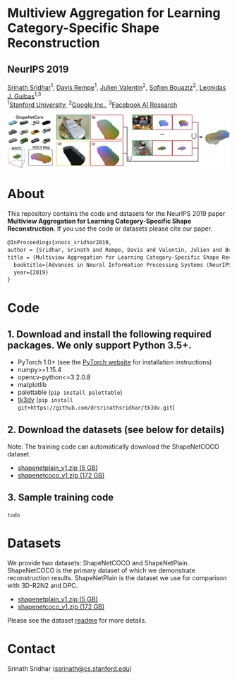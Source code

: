 # Multiview Aggregation for Learning Category-Specific Shape Reconstruction
## NeurIPS 2019
<a href="http://srinathsridhar.com/" target="_blank">Srinath Sridhar</a><sup>1</sup>, <a href="https://davrempe.github.io/" target="_blank">Davis Rempe</a><sup>1</sup>, <a href="https://scholar.google.co.uk/citations?user=pZPD0hMAAAAJ&hl=en" target="_blank">Julien Valentin</a><sup>2</sup>, <a href="http://sofienbouaziz.com/" target="_blank">Sofien Bouaziz</a><sup>2</sup>, <a href="https://geometry.stanford.edu/member/guibas/" target="_blank">Leonidas J. Guibas</a><sup>1,3</sup>
<br>
<sup>1</sup><a href="https://www.stanford.edu/" target="_blank">Stanford University</a>, <sup>2</sup><a href="https://vr.google.com/daydream/" target="_blank">Google Inc.</a>, <sup>3</sup><a href="https://research.fb.com/category/facebook-ai-research/" target="_blank">Facebook AI Research</a>

![NOCS Teaser](xnocs.png)

# About
This repository contains the code and datasets for the NeurIPS 2019 paper **Multiview Aggregation for Learning Category-Specific Shape Reconstruction**. If you use the code or datasets please cite our paper.

```latex
@InProceedings{xnocs_sridhar2019,
author = {Sridhar, Srinath and Rempe, Davis and Valentin, Julien and Bouaziz, Sofien and Guibas, Leonidas J.},
title = {Multiview Aggregation for Learning Category-Specific Shape Reconstruction},
  booktitle={Advances in Neural Information Processing Systems (NeurIPS)},
  year={2019}
}
```

# Code
## 1. Download and install the following required packages. We only support Python 3.5+.

- PyTorch 1.0+ (see the [PyTorch website][1] for installation instructions)
- numpy>=1.15.4
- opencv-python<=3.2.0.8
- matplotlib
- palettable (`pip install palettable`)
- [tk3dv][2] (`pip install git+https://github.com/drsrinathsridhar/tk3dv.git`)

## 2. Download the datasets (see below for details)

Note: The training code can automatically download the ShapeNetCOCO dataset.

- [shapenetplain_v1.zip (5 GB)][5]
- [shapenetcoco_v1.zip (172 GB)][6]

## 3. Sample training code

``todo``

# Datasets

We provide two datasets: ShapeNetCOCO and ShapeNetPlain. ShapeNetCOCO is the primary dataset of which we demonstrate reconstruction results. ShapeNetPlain is the dataset we use for comparison with 3D-R2N2 and DPC.

- [shapenetplain_v1.zip (5 GB)][5]
- [shapenetcoco_v1.zip (172 GB)][6]

Please see the dataset [readme][3] for more details.

# Contact

Srinath Sridhar ([ssrinath@cs.stanford.edu][4])

[1]: https://pytorch.org/
[2]: https://github.com/drsrinathsridhar/tk3dv
[3]: dataset/README.md
[4]: mailto:ssrinath@cs.stanford.edu
[5]: http://download.cs.stanford.edu/orion/xnocs/shapenetplain_v1.zip
[6]: http://download.cs.stanford.edu/orion/xnocs/shapenetcoco_v1.zip
